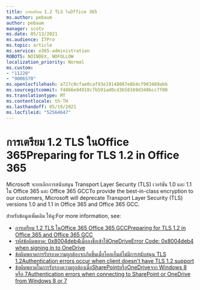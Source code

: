 ```yaml
---
title: การเตรียม 1.2 TLS ในOffice 365
ms.author: pebaum
author: pebaum
manager: scotv
ms.date: 05/13/2021
ms.audience: ITPro
ms.topic: article
ms.service: o365-administration
ROBOTS: NOINDEX, NOFOLLOW
localization_priority: Normal
ms.custom:
- "11220"
- "9006570"
ms.openlocfilehash: a727c0cfae0caf93e19148087e8b4cf903489ab6
ms.sourcegitcommit: f4866e94918c7b591ad0cd3b58169d340bcc7f00
ms.translationtype: MT
ms.contentlocale: th-TH
ms.lasthandoff: 05/19/2021
ms.locfileid: "52564647"
---
```

# <a name="preparing-for-tls-12-in-office-365"></a><span data-ttu-id="608ed-102">การเตรียม 1.2 TLS ในOffice 365</span><span class="sxs-lookup"><span data-stu-id="608ed-102">Preparing for TLS 1.2 in Office 365</span></span>

<span data-ttu-id="608ed-103">Microsoft จะยกเลิกการสนับสนุน Transport Layer Security (TLS) เวอร์ชัน 1.0 และ 1.1 ใน Office 365 และ Office 365 GCC</span><span class="sxs-lookup"><span data-stu-id="608ed-103">To provide the best-in-class encryption to our customers, Microsoft will deprecate Transport Layer Security (TLS) versions 1.0 and 1.1 in Office 365 and Office 365 GCC.</span></span> 

<span data-ttu-id="608ed-104">สำหรับข้อมูลเพิ่มเติม ให้ดู:</span><span class="sxs-lookup"><span data-stu-id="608ed-104">For more information, see:</span></span>

- [<span data-ttu-id="608ed-105">การเตรียม 1.2 TLS ในOffice 365 Office 365 GCC</span><span class="sxs-lookup"><span data-stu-id="608ed-105">Preparing for TLS 1.2 in Office 365 and Office 365 GCC</span></span>](/microsoft-365/compliance/prepare-tls-1.2-in-office-365)
- [<span data-ttu-id="608ed-106">รหัสข้อผิดพลาด: 0x8004deb4เมื่อลงชื่อเข้าใช้OneDrive</span><span class="sxs-lookup"><span data-stu-id="608ed-106">Error Code: 0x8004deb4 when signing in to OneDrive</span></span>](https://support.microsoft.com/office/error-code-0x8004deb4-when-signing-in-to-onedrive-e8a8d97c-a87e-4dda-a67e-bae4fef05dcb)
- [<span data-ttu-id="608ed-107">ข้อผิดพลาดการรับรองความถูกต้องจะเกิดขึ้นเมื่อไคลเอ็นต์ไม่มีการสนับสนุน TLS 1.2</span><span class="sxs-lookup"><span data-stu-id="608ed-107">Authentication errors occur when client doesn't have TLS 1.2 support</span></span>](/sharepoint/troubleshoot/administration/authentication-errors-tls12-support)
- [<span data-ttu-id="608ed-108">ข้อผิดพลาดในการรับรองความถูกต้องเมื่อSharePointหรือOneDriveจาก Windows 8 หรือ 7</span><span class="sxs-lookup"><span data-stu-id="608ed-108">Authentication errors when connecting to SharePoint or OneDrive from Windows 8 or 7</span></span>](/sharepoint/troubleshoot/administration/authentication-errors-windows7)